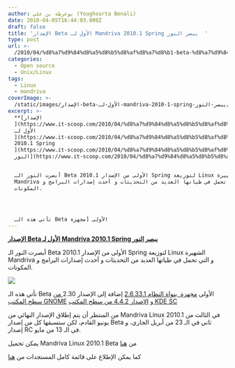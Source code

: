 ```yaml
---
author: يوغرطة بن علي (Youghourta Benali)
date: 2010-04-05T16:44:03.000Z
draft: false
title: 'الإصدار Beta الأول لـ Mandriva 2010.1 Spring يبصر النور  '
type: post
url: >-
  /2010/04/%d8%a7%d9%84%d8%a5%d8%b5%d8%af%d8%a7%d8%b1-beta-%d8%a7%d9%84%d8%a3%d9%88%d9%84-%d9%84%d9%80-mandriva-2010-1-spring-%d9%8a%d8%a8%d8%b5%d8%b1-%d8%a7%d9%84%d9%86%d9%88%d8%b1/
categories:
  - Open source
  - Unix/Linux
tags:
  - Linux
  - mandriva
coverImage: >-
  /static/images/الإصدار-beta-الأول-لـ-mandriva-2010-1-spring-يبصر-النور/mandrivalogo.jpg
excerpt: >-
  **[الإصدار
  ](https://www.it-scoop.com/2010/04/%d8%a7%d9%84%d8%a5%d8%b5%d8%af%d8%a7%d8%b1-beta-%d8%a7%d9%84%d8%a3%d9%88%d9%84-%d9%84%d9%80-mandriva-2010-1-spring-%d9%8a%d8%a8%d8%b5%d8%b1-%d8%a7%d9%84%d9%86%d9%88%d8%b1/)****[Beta](https://www.it-scoop.com/2010/04/%d8%a7%d9%84%d8%a5%d8%b5%d8%af%d8%a7%d8%b1-beta-%d8%a7%d9%84%d8%a3%d9%88%d9%84-%d9%84%d9%80-mandriva-2010-1-spring-%d9%8a%d8%a8%d8%b5%d8%b1-%d8%a7%d9%84%d9%86%d9%88%d8%b1/)****[
  الأول لـ
  ](https://www.it-scoop.com/2010/04/%d8%a7%d9%84%d8%a5%d8%b5%d8%af%d8%a7%d8%b1-beta-%d8%a7%d9%84%d8%a3%d9%88%d9%84-%d9%84%d9%80-mandriva-2010-1-spring-%d9%8a%d8%a8%d8%b5%d8%b1-%d8%a7%d9%84%d9%86%d9%88%d8%b1/)****[Mandriva
  2010.1 Spring
  ](https://www.it-scoop.com/2010/04/%d8%a7%d9%84%d8%a5%d8%b5%d8%af%d8%a7%d8%b1-beta-%d8%a7%d9%84%d8%a3%d9%88%d9%84-%d9%84%d9%80-mandriva-2010-1-spring-%d9%8a%d8%a8%d8%b5%d8%b1-%d8%a7%d9%84%d9%86%d9%88%d8%b1/)****[يبصر
  النور](https://www.it-scoop.com/2010/04/%d8%a7%d9%84%d8%a5%d8%b5%d8%af%d8%a7%d8%b1-beta-%d8%a7%d9%84%d8%a3%d9%88%d9%84-%d9%84%d9%80-mandriva-2010-1-spring-%d9%8a%d8%a8%d8%b5%d8%b1-%d8%a7%d9%84%d9%86%d9%88%d8%b1/)**


  أبصرت النور الـ Beta الأولى من الإصدار 2010.1 Spring لتوزيعة Linux الشهيرة
  Mandriva و التي تحمل في طياتها العديد من التحديثات و أحدث إصدارات البرامج و
  المكونات.




  تأتي هذه الـ Beta الأولى [مجهزة
---
```

**[الإصدار ](https://www.it-scoop.com/2010/04/%d8%a7%d9%84%d8%a5%d8%b5%d8%af%d8%a7%d8%b1-beta-%d8%a7%d9%84%d8%a3%d9%88%d9%84-%d9%84%d9%80-mandriva-2010-1-spring-%d9%8a%d8%a8%d8%b5%d8%b1-%d8%a7%d9%84%d9%86%d9%88%d8%b1/)****[Beta](https://www.it-scoop.com/2010/04/%d8%a7%d9%84%d8%a5%d8%b5%d8%af%d8%a7%d8%b1-beta-%d8%a7%d9%84%d8%a3%d9%88%d9%84-%d9%84%d9%80-mandriva-2010-1-spring-%d9%8a%d8%a8%d8%b5%d8%b1-%d8%a7%d9%84%d9%86%d9%88%d8%b1/)****[ الأول لـ ](https://www.it-scoop.com/2010/04/%d8%a7%d9%84%d8%a5%d8%b5%d8%af%d8%a7%d8%b1-beta-%d8%a7%d9%84%d8%a3%d9%88%d9%84-%d9%84%d9%80-mandriva-2010-1-spring-%d9%8a%d8%a8%d8%b5%d8%b1-%d8%a7%d9%84%d9%86%d9%88%d8%b1/)****[Mandriva 2010.1 Spring ](https://www.it-scoop.com/2010/04/%d8%a7%d9%84%d8%a5%d8%b5%d8%af%d8%a7%d8%b1-beta-%d8%a7%d9%84%d8%a3%d9%88%d9%84-%d9%84%d9%80-mandriva-2010-1-spring-%d9%8a%d8%a8%d8%b5%d8%b1-%d8%a7%d9%84%d9%86%d9%88%d8%b1/)****[يبصر النور](https://www.it-scoop.com/2010/04/%d8%a7%d9%84%d8%a5%d8%b5%d8%af%d8%a7%d8%b1-beta-%d8%a7%d9%84%d8%a3%d9%88%d9%84-%d9%84%d9%80-mandriva-2010-1-spring-%d9%8a%d8%a8%d8%b5%d8%b1-%d8%a7%d9%84%d9%86%d9%88%d8%b1/)**

أبصرت النور الـ Beta الأولى من الإصدار 2010.1 Spring لتوزيعة Linux الشهيرة Mandriva و التي تحمل في طياتها العديد من التحديثات و أحدث إصدارات البرامج و المكونات.

![](/static/images/الإصدار-beta-الأول-لـ-mandriva-2010-1-spring-يبصر-النور/mandrivalogo.jpg)

تأتي هذه الـ Beta الأولى [مجهزة  بنواة النظام 2.6.33.1](https://www.it-scoop.com/2010/02/%d8%b5%d8%af%d9%88%d8%b1-%d9%86%d9%88%d8%a7%d8%a9-linux-2-6-33-%d9%88-%d8%a7%d9%84%d8%aa%d9%8a-%d8%aa%d8%a3%d8%aa%d9%8a-%d8%a8%d8%aa%d8%b9%d8%b1%d9%8a%d9%81%d8%a7%d8%aa-%d9%84%d8%a8%d8%b7%d8%a7%d9%82/) إضافة إلى الإصدار 2.30[ من سطح المكتب GNOME](https://www.it-scoop.com/2010/04/%d8%a5%d8%b7%d9%84%d8%a7%d9%82-%d8%a7%d9%84%d8%a5%d8%b5%d8%af%d8%a7%d8%b1-2-30-%d9%85%d9%86-%d8%b3%d8%b7%d8%ad-%d9%85%d9%83%d8%aa%d8%a8-gnome-%d8%a7%d9%84%d8%b0%d9%8a-%d9%85%d9%86-%d8%a7%d9%84%d9%85/) و [الإصدار 4.4.2 من سطح المكتب KDE SC](https://www.it-scoop.com/2010/02/%d8%a5%d8%b7%d9%84%d8%a7%d9%82-%d8%a7%d9%84%d8%a5%d8%b5%d8%af%d8%a7%d8%b1-4-4-%d9%85%d9%86-%d8%b3%d8%b7%d8%ad-%d8%a7%d9%84%d9%85%d9%83%d8%aa%d8%a8-kde-sc-4-4/)

من المنتظر أن يتم إطلاق الإصدار النهائي من Mandriva Linux 2010.1 في الثالث من يونيو القادم، لكن ستسبقها كل من إصدار Beta ثاني في الـ 23 من أبريل الجاري، و إصدار RC في الـ 13 من مايو.

يمكن تحميل Mandriva Linux 2010.1 Beta من [هنا](http://wiki.mandriva.com/en/2010.1\_Beta1#Availability)

كما يمكن الإطلاع على قائمة كامل المستجدات من [هنا](http://wiki.mandriva.com/en/2010.1\_Beta1)
